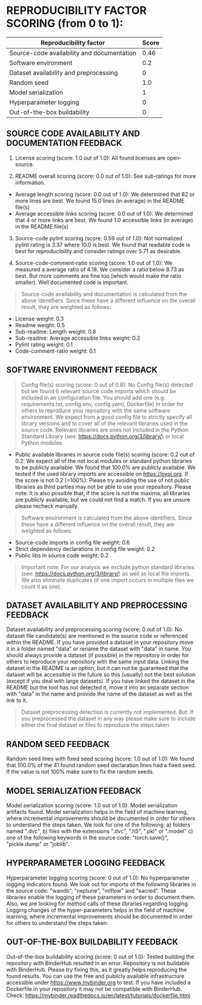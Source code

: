 # REPRODUCIBILITY FACTOR SCORING (from 0 to 1): 

| Reproducibility factor | Score |
| ----------- | ----------- |
| Source-code availability and documentation |  0.46 |
| Software environment |  0.2 |
| Dataset availability and preprocessing |  0 |
| Random seed |  1.0 |
| Model serialization |  1 |
| Hyperparameter logging |  0 |
| Out-of-the-box buildability |  0 |


## SOURCE CODE AVAILABILITY AND DOCUMENTATION FEEDBACK

1. License scoring (score: 1.0 out of 1.0): All found licenses are open-source.

2. README overall scoring (score: 0.0 out of 1.0): See sub-ratings for more information.

- Average length scoring (score: 0.0 out of 1.0): We determined that 82 or more lines are best. We found 15.0 lines (in average) in the README file(s)
- Average accessible links scoring (score: 0.0 out of 1.0): We determined that 4 or more links are best. We found 1.0 accessible links (in average) in the README file(s)
3. Source-code pylint scoring (score: 0.59 out of 1.0): Not normalized pylint rating is 3.37 where 10.0 is best. We found that readable code is best for reproducibility and consider ratings over 5.71 as desirable.

4. Source-code-comment-ratio scoring (score: 1.0 out of 1.0): We measured a average ratio of 4.18. We consider a ratio below 8.73 as best. But more comments are fine too (which would make the ratio smaller). Well documented code is important.

> Source-code availability and documentation is calculated from the above identifiers. Since these have a different influence on the overall result, they are weighted as follows:

- License weight: 0.3
- Readme weight: 0.5
- Sub-readme: Length weight: 0.8
- Sub-readme: Average accessible links weight: 0.2
- Pylint rating weight: 0.1
- Code-comment-ratio weight: 0.1


## SOFTWARE ENVIRONMENT FEEDBACK

> Config file(s) scoring (score: 0 out of 0.8): No Config file(s) detected but we found 6 relevant source code imports which should be included in an configuration file. You should add one (e.g. requirements.txt, config.env, config.yaml, Dockerfile) in order for others to reproduce your repository with the same software environment. We expect from a good config file to strictly specify all library versions and to cover all of the relevant libraries used in the source code. Relevant libraries are ones not included in the Python Standard Library (see: https://docs.python.org/3/library/) or local Python modules.

- Public available libraries in source code file(s) scoring (score: 0.2 out of 0.2: We expect all of the not local modules or standard python libraries to be publicly available. We found that 100.0% are publicly available. We tested if the used library imports are accessible on https://pypi.org. If the score is not 0.2 (=100%): Please try avoiding the use of not public libraries as third parties may not be able to use your repository. Please note: It is also possible that, if the score is not the maxima, all libraries are publicly available, but we could not find a match. If you are unsure please recheck manually.

> Software environment is calculated from the above identifiers. Since these have a different influence on the overall result, they are weighted as follows:
- Source-code imports in config file weight: 0.6
- Strict dependency declarations in config file weight: 0.2
- Public libs in source code weight: 0.2

> Important note: For our analysis we exclude python standard libraries (see: https://docs.python.org/3/library/) as well as local file imports. We also eliminate duplicates (if one import occurs in multiple files we count it as one).


## DATASET AVAILABILITY AND PREPROCESSING FEEDBACK

Dataset availability and preprocessing scoring (score: 0 out of 1.0): No dataset file candidate(s) are mentioned in the source code or referenced within the README. If you have provided a dataset in your repository move it in a folder named "data" or rename the dataset with "data" in name. You should always provide a dataset (if possible) in the repository in order for others to reproduce your repository with the same input data. Linking the dataset in the README is an option, but it can not be guaranteed that the dataset will be accessible in the future so this (usually) not the best solution (except if you deal with large datasets). If you have linked the dataset in the README but the tool has not detected it, move it into an separate section with "data" in the name and provide the name of the dataset as well as the link to it.

> Dataset preprocessing detection is currently not implemented. But: If you preprocessed the dataset in any way please make sure to include either the final dataset or files to reproduce the steps taken.


## RANDOM SEED FEEDBACK

Random seed lines with fixed seed scoring (score: 1.0 out of 1.0): We found that 100.0% of the 41 found random seed declaration lines had a fixed seed. If the value is not 100% make sure to fix the random seeds.


## MODEL SERIALIZATION FEEDBACK

Model serialization scoring (score: 1.0 out of 1.0): Model serialization artifacts found. Model serialization helps in the field of machine learning, where incremental improvements should be documented in order for others to understand the steps taken. We look for one of the following: a) folders named ".dvc", b) files with the extensions ".dvc", ".h5", ".pkl" or ".model" c) one of the following keywords in the source code: "torch.save()", "pickle.dump" or "joblib".


## HYPERPARAMETER LOGGING FEEDBACK

Hyperparameter logging scoring (score: 0 out of 1.0): No hyperparameter logging indicators found. We look out for imports of the following libraries in the source code: "wandb", "neptune", "mlflow" and "sacred". These libraries enable the logging of these parameters in order to document them. Also, we are looking for method calls of these libraries regarding logging. Logging changes of the hyper-parameters helps in the field of machine learning, where incremental improvements should be documented in order for others to understand the steps taken.


## OUT-OF-THE-BOX BUILDABILITY FEEDBACK

Out-of-the-box buildability scoring (score: 0 out of 1.0): Tested building the repository with BinderHub resulted in an error. Repository is not buildable with BinderHub. Please try fixing this, as it greatly helps reproducing the found results. You can use the free and publicly available infrastructure accessible under https://www.mybinder.org to test. If you have included a Dockerfile in your repository it may not be compatible with BinderHub. Check: https://mybinder.readthedocs.io/en/latest/tutorials/dockerfile.html
